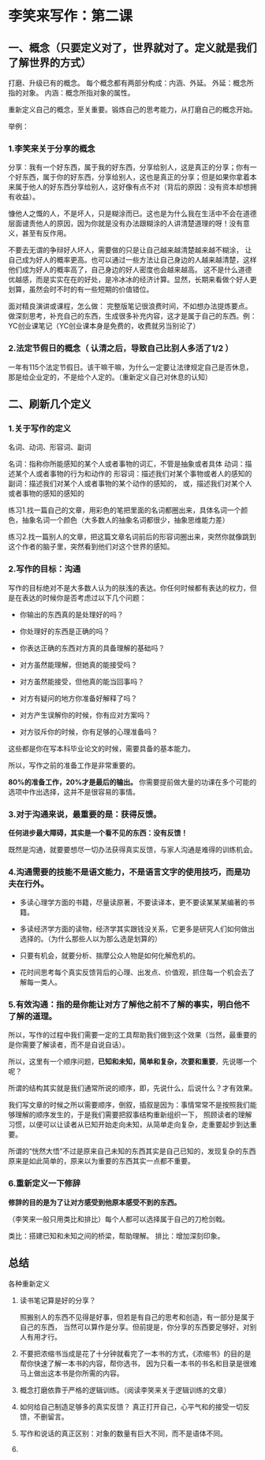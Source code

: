 # 李笑来写作：第二课

## 一、概念（只要定义对了，世界就对了。定义就是我们了解世界的方式）
打磨、升级已有的概念。
每个概念都有两部分构成：内涵、外延。
外延：概念所指的对象。
内涵：概念所指对象的属性。

重新定义自己的概念，至关重要。锻炼自己的思考能力，从打磨自己的概念开始。

举例：

### 1.李笑来关于分享的概念
分享：我有一个好东西，属于我的好东西，分享给别人，这是真正的分享；你有一个好东西，属于你的好东西，分享给别人，这也是真正的分享；但是如果你拿着本来属于他人的好东西分享给别人，这好像有点不对（背后的原因：没有资本却想拥有收益）。

慷他人之慨的人，不是坏人，只是糊涂而已。这也是为什么我在生活中不会在道德层面谴责他人的原因，因为你就是没有办法跟糊涂的人讲清楚道理的呀！没有意义，甚至有反作用。

不要去无谓的争辩好人坏人，需要做的只是让自己越来越清楚越来越不糊涂， 让自己成为好人的概率更高。也可以通过一些方法让自己身边的人越来越清楚，这样他们成为好人的概率高了，自己身边的好人密度也会越来越高。 这不是什么道德优越感，而是实实在在的好处，是冷冰冰的经济计算。显然，长期来看做个好人更划算，虽然会时不时的有一些短期的价值错位。


面对精良演讲或课程，怎么做：
完整版笔记很浪费时间，不如想办法提炼要点。
做深刻思考，补充自己的东西，生成很多补充内容，这才是属于自己的东西。例：YC创业课笔记（YC创业课本身是免费的，收费就另当别论了）


### 2.法定节假日的概念（ 认清之后，导致自己比别人多活了1/2 ）
一年有115个法定节假日。该干嘛干嘛，为什么一定要让法律规定自己是否休息，那是给企业定的，不是给个人定的。（重新定义自己对休息的认知）


## 二、刷新几个定义

### 1.关于写作的定义
名词、动词、形容词、副词

名词：指称你所能感知的某个人或者事物的词汇，不管是抽象或者具体
动词：描述某个人或者事物的行为和动作的
形容词：描述我们对某个事物或者人的感知的
副词：描述我们对某个人或者事物的某个动作的感知的，
           或，描述我们对某个人或者事物的感知的感知的

练习1.找一篇自己的文章，用彩色的笔把里面的名词都圈出来，具体名词一个颜色，抽象名词一个颜色（大多数人的抽象名词都很少，抽象思维能力差）

练习2.找一篇别人的文章，把这篇文章名词前后的形容词圈出来，突然你就像跳到这个作者的脑子里，突然看到他们对这个世界的感知。

### 2.写作的目标：沟通

写作的目标绝对不是大多数人认为的肤浅的表达。你任何时候都有表达的权力，但是在表达的时候你是否考虑过以下几个问题：

* 你输出的东西真的是处理好的吗？

* 你处理好的东西是正确的吗？

* 你表达正确的东西对方真的具备理解的基础吗？

* 对方虽然能理解，但她真的能接受吗？

* 对方虽然能接受，但他真的能当回事吗？

* 对方有疑问的地方你准备好解释了吗？

* 对方产生误解你的时候，你有应对方案吗？

* 对方驳斥你的时候，你有足够的心理准备吗？

这些都是你在写本科毕业论文的时候，需要具备的基本能力。

所以，写作之前的准备工作是非常重要的。

**80%的准备工作，20%才是最后的输出。** 你需要提前做大量的功课在多个可能的选项中作出选择，这并不是很容易的事情。

### 3.对于沟通来说，最重要的是：获得反馈。

**任何进步最大障碍，其实是一个看不见的东西：没有反馈！**

既然是沟通，就要要想尽一切办法获得真实反馈，与家人沟通是难得的训练机会。

### 4.沟通需要的技能不是语文能力，不是语言文字的使用技巧，而是功夫在行外。

* 多读心理学方面的书籍，尽量读原著，不要读译本，更不要读某某某编著的书籍。

* 多读经济学方面的读物，经济学其实跟钱没关系，它更多是研究人们如何做出选择的。（为什么那些人以为那么选是划算的）

* 只要有机会，就要分析、揣摩公众人物是如何化解危机的。

* 花时间思考每个真实反馈背后的心理、出发点、价值观，抓住每一个机会去了解每一类人。

### 5.有效沟通：指的是你能让对方了解他之前不了解的事实，明白他不了解的道理。

所以，写作的过程中我们需要一定的工具帮助我们做到这个效果（当然，最重要的是你需要了解读者，而不是自说自话）。

所以，这里有一个顺序问题，**已知和未知，简单和复杂，次要和重要**，先说哪一个呢？

所谓的结构其实就是我们通常所说的顺序，即，先说什么，后说什么？才有效果。

我们写文章的时候之所以需要顺序，倒叙，插叙是因为：事情常常不是按照我们能够理解的顺序发生的，于是我们需要把叙事结构重新组织一下，
照顾读者的理解习惯，以便可以让读者从已知开始走向未知，从简单走向复杂，走重要起步到达重要。

所谓的“恍然大悟”不过是原来自己未知的东西其实是自己已知的，发现复杂的东西原来是如此简单的，原来以为重要的东西其实一点都不重要。

### 6.重新定义一下修辞

**修辞的目的是为了让对方感受到他原本感受不到的东西。**

（李笑来一般只用类比和排比）每个人都可以选择属于自己的刀枪剑戟。

类比：搭建已知和未知之间的桥梁，帮助理解。
排比：增加深刻印象。

## 总结

各种重新定义

1. 读书笔记算是好的分享？
   
   照搬别人的东西不见得是好事，但若是有自己的思考和创造，有一部分是属于自己的东西，
   当然可以算作是分享。但前提是，你分享的东西要足够好，对别人有用才行。
2. 不要把浓缩书当成是花了十分钟就看完了一本书的方式，《浓缩书》的目的是帮你快速了解一本书的内容，帮你选书，
   因为只看一本书的书名和目录是很难马上做出这本书是你所需的内容。

3. 概念打磨依靠于严格的逻辑训练。（阅读李笑来关于逻辑训练的文章）
4. 如何给自己制造足够多的真实反馈？ 
   真正打开自己，心平气和的接受一切反馈，不删留言。
5. 写作和说话的真正区别：对象的数量有巨大不同，而不是语体不同。
6. 
